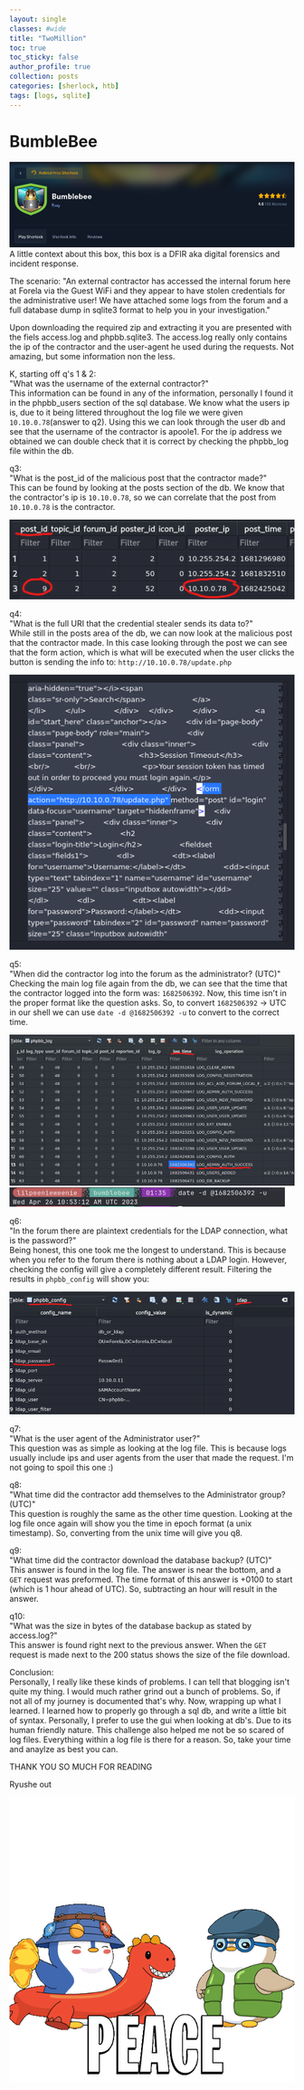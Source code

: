 ```yaml
---
layout: single
classes: #wide
title: "TwoMillion"
toc: true
toc_sticky: false
author_profile: true
collection: posts
categories: [sherlock, htb]
tags: [logs, sqlite]
---
```


# BumbleBee
![Title](/assets/images/bumblebee/title.png)
A little context about this box, this box is a DFIR aka digital forensics and
incident response.  

The scenario: "An external contractor has accessed the internal forum here at Forela via the Guest WiFi and they appear to have stolen credentials for the administrative user! We have attached some logs from the forum and a full database dump in sqlite3 format to help you in your investigation."  

Upon downloading the required zip and extracting it you are
presented with the fiels access.log and phpbb.sqlite3. The access.log really
only contains the ip of the contractor and the user-agent he used during the
requests. Not amazing, but some information non the less.

K, starting off q's 1 & 2:  
"What was the username of the external contractor?"  
This information can be found in any of the information, personally I found it
in the phpbb_users section of the sql database. We know what the users ip is,
due to it being littered throughout the log file we were given
`10.10.0.78`(answer to q2). Using this we can look through the user db and see
that the username of the contractor is apoole1. For the ip address we obtained
we can double check that it is correct by checking the phpbb_log file within the
db.   

q3:   
"What is the post_id of the malicious post that the contractor made?"  
This can be found by looking at the posts section of the db. We know that the
contractor's ip is `10.10.0.78`, so we can correlate that the post from
`10.10.0.78` is the contractor. 

![postid](/assets/images/bumblebee/postid.png)

q4:   
"What is the full URI that the credential stealer sends its data to?"  
While still in the posts area of the db, we can now look at the malicious post
that the contractor made. In this case looking through the post we can see that
the form action, which is what will be executed when the user clicks the button
is sending the info to: `http://10.10.0.78/update.php`

![badposturl](/assets/images/bumblebee/badposturl.png)

q5:  
"When did the contractor log into the forum as the administrator? (UTC)"  
Checking the main log file again from the db, we can see that the time that the
contractor logged into the form was: `1682506392`. Now, this time isn't in the
proper format like the question asks. So, to convert `1682506392` -> UTC in our
shell we can use `date -d @1682506392 -u` to convert to the correct time. 

![adminlogin](/assets/images/bumblebee/adminlogin.png)
![dateconv](/assets/images/bumblebee/dateconv.png)

q6:   
"In the forum there are plaintext credentials for the LDAP connection, what is the password?"  
Being honest, this one took me the longest to understand. This is because when
you refer to the forum there is nothing about a LDAP login. However, checking
the config will give a completely different result. Filtering the results in
`phpbb_config` will show you:

![ldappw](/assets/images/bumblebee/ldappw.png)

q7:  
"What is the user agent of the Administrator user?"  
This question was as simple as looking at the log file. This is because logs
usually include ips and user agents from the user that made the request. I'm not
going to spoil this one :)

q8:  
"What time did the contractor add themselves to the Administrator group? (UTC)"  
This question is roughly the same as the other time question. Looking at the log file once again will show you the time in epoch format (a unix timestamp). So, converting from the unix time will give you q8. 

q9:   
"What time did the contractor download the database backup? (UTC)"  
This answer is found in the log file. The answer is near the bottom, and a `GET`
request was preformed. The time format of this answer is +0100 to start (which
is 1 hour ahead of UTC). So, subtracting an hour will result in the answer.


q10:  
"What was the size in bytes of the database backup as stated by access.log?"   
This answer is found right next to the previous answer. When the `GET` request is made next to the 200 status shows the size of the file download. 



Conclusion:   
Personally, I really like these kinds of problems. I can tell that blogging
isn't quite my thing. I would much rather grind out a bunch of problems. So, if
not all of my journey is documented that's why. Now, wrapping up what I learned.
I learned how to properly go through a sql db, and write a little bit of syntax.
Personally, I prefer to use the gui when looking at db's. Due to its human
friendly nature. This challenge also helped me not be so scared of log files.
Everything within a log file is there for a reason. So, take your time and
anaylze as best you can. 

THANK YOU SO MUCH FOR READING  

Ryushe out

![peace](/assets/images/pudgiepeace.gif)






